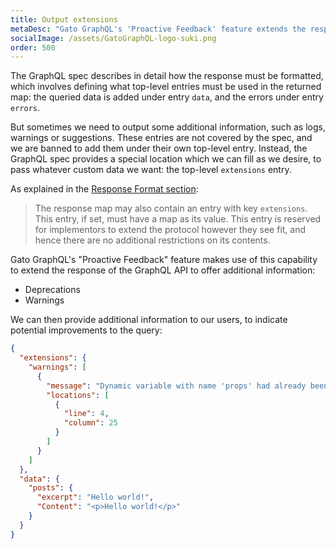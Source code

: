 ```yaml
---
title: Output extensions
metaDesc: "Gato GraphQL's 'Proactive Feedback' feature extends the response of the GraphQL API to offer additional information: Deprecations and Warnings."
socialImage: /assets/GatoGraphQL-logo-suki.png
order: 500
---
```


The GraphQL spec describes in detail how the response must be formatted, which involves defining what top-level entries must be used in the returned map: the queried data is added under entry `data`, and the errors under entry `errors`.

But sometimes we need to output some additional information, such as logs, warnings or suggestions. These entries are not covered by the spec, and we are banned to add them under their own top-level entry. Instead, the GraphQL spec provides a special location which we can fill as we desire, to pass whatever custom data we want: the top-level `extensions` entry.

As explained in the [Response Format section](https://spec.graphql.org/draft/#sec-Response-Format):

> The response map may also contain an entry with key `extensions`. This entry, if set, must have a map as its value. This entry is reserved for implementors to extend the protocol however they see fit, and hence there are no additional restrictions on its contents.

Gato GraphQL's "Proactive Feedback" feature makes use of this capability to extend the response of the GraphQL API to offer additional information:

- Deprecations
- Warnings
<!-- - Logs
- Notices
- Suggestions -->

We can then provide additional information to our users, to indicate potential improvements to the query:

```json
{
  "extensions": {
    "warnings": [
      {
        "message": "Dynamic variable with name 'props' had already been set, had its value overridden",
        "locations": [
          {
            "line": 4,
            "column": 25
          }
        ]
      }
    ]
  },
  "data": {
    "posts": {
      "excerpt": "Hello world!",
      "Content": "<p>Hello world!</p>"
    }
  }
}
```

<!-- We can then proactively provide suggestions to our users, like this:

```json
{
  "extensions": {
    "suggestions": [
      {
        "message": "Want to be on the bleeding edge? Check out our new endpoint /graphql/nightly/"
      }
    ]
  },
  "data": {
  }
}
``` -->
